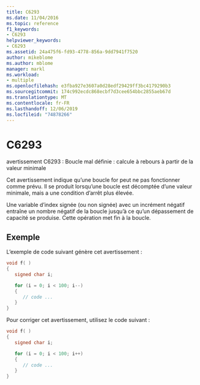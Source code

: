 ```yaml
---
title: C6293
ms.date: 11/04/2016
ms.topic: reference
f1_keywords:
- C6293
helpviewer_keywords:
- C6293
ms.assetid: 24a475f6-fd93-4778-856a-9dd7941f7520
author: mikeblome
ms.author: mblome
manager: markl
ms.workload:
- multiple
ms.openlocfilehash: e3fba927e3607a0d28edf29429ff3bc4179290b3
ms.sourcegitcommit: 174c992ecdc868ecbf7d3cee654bbc2855aeb67d
ms.translationtype: MT
ms.contentlocale: fr-FR
ms.lasthandoff: 12/06/2019
ms.locfileid: "74878266"
---
```

# <a name="c6293"></a>C6293
avertissement C6293 : Boucle mal définie : calcule à rebours à partir de la valeur minimale

 Cet avertissement indique qu’une boucle for peut ne pas fonctionner comme prévu. Il se produit lorsqu’une boucle est décomptée d’une valeur minimale, mais a une condition d’arrêt plus élevée.

 Une variable d’index signée (ou non signée) avec un incrément négatif entraîne un nombre négatif de la boucle jusqu’à ce qu’un dépassement de capacité se produise. Cette opération met fin à la boucle.

## <a name="example"></a>Exemple
 L’exemple de code suivant génère cet avertissement :

```cpp
void f( )
{
   signed char i;

   for (i = 0; i < 100; i--)
   {
      // code ...
   }
}
```

 Pour corriger cet avertissement, utilisez le code suivant :

```cpp
void f( )
{
   signed char i;

   for (i = 0; i < 100; i++)
   {
      // code ...
   }
}
```
